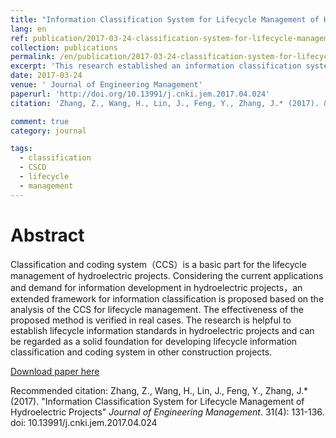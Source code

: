 ```yaml
---
title: "Information Classification System for Lifecycle Management of Hydroelectric Projects"
lang: en
ref: publication/2017-03-24-classification-system-for-lifecycle-management-of-hydroelectric-projects
collection: publications
permalink: /en/publication/2017-03-24-classification-system-for-lifecycle-management-of-hydroelectric-projects
excerpt: 'This research established an information classification system for lifecycle management of hydroelectric projects'
date: 2017-03-24
venue: ' Journal of Engineering Management'
paperurl: 'http://doi.org/10.13991/j.cnki.jem.2017.04.024'
citation: 'Zhang, Z., Wang, H., Lin, J., Feng, Y., Zhang, J.* (2017). &quot;Information Classification System for Lifecycle Management of Hydroelectric Projects&quot; <i> Journal of Engineering Management</i>. 31(4): 131-136. doi: 10.13991/j.cnki.jem.2017.04.024'

comment: true
category: journal

tags: 
  - classification
  - CSCD
  - lifecycle
  - management
---
```



Abstract
====

Classification  and  coding  system（CCS）is  a  basic  part  for  the  lifecycle  management  of  hydroelectric  projects. Considering the current applications and demand for information development in hydroelectric projects，an extended framework for information classification is proposed based on the analysis of the CCS for lifecycle management. The effectiveness of the proposed method is verified in real cases. The research is helpful to establish lifecycle information standards in hydroelectric projects and can be regarded as a solid foundation for developing lifecycle information classification and coding system in other construction projects. 

[Download paper here](http://doi.org/10.13991/j.cnki.jem.2017.04.024)

Recommended citation: Zhang, Z., Wang, H., Lin, J., Feng, Y., Zhang, J.* (2017). &quot;Information Classification System for Lifecycle Management of Hydroelectric Projects&quot; <i> Journal of Engineering Management</i>. 31(4): 131-136. doi: 10.13991/j.cnki.jem.2017.04.024